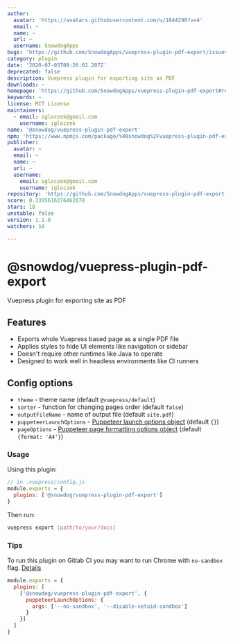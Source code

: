 ```yaml
---
author:
  avatar: 'https://avatars.githubusercontent.com/u/1844298?v=4'
  email: ~
  name: ~
  url: ~
  username: SnowdogApps
bugs: 'https://github.com/SnowdogApps/vuepress-plugin-pdf-export/issues'
category: plugin
date: '2020-07-03T09:26:02.207Z'
deprecated: false
description: Vuepress plugin for exporting site as PDF
downloads: ~
homepage: 'https://github.com/SnowdogApps/vuepress-plugin-pdf-export#readme'
keywords: ~
license: MIT License
maintainers:
  - email: igloczek@gmail.com
    username: igloczek
name: '@snowdog/vuepress-plugin-pdf-export'
npm: 'https://www.npmjs.com/package/%40snowdog%2Fvuepress-plugin-pdf-export'
publisher:
  avatar: ~
  email: ~
  name: ~
  url: ~
  username:
    email: igloczek@gmail.com
    username: igloczek
repository: 'https://github.com/SnowdogApps/vuepress-plugin-pdf-export'
score: 0.3395616376462078
stars: 18
unstable: false
version: 1.1.0
watchers: 18

---
```


# @snowdog/vuepress-plugin-pdf-export
Vuepress plugin for exporting site as PDF

## Features
- Exports whole Vuepress based page as a single PDF file
- Applies styles to hide UI elements like navigation or sidebar
- Doesn't require other runtimes like Java to operate
- Designed to work well in headless environments like CI runners

## Config options
- `theme` - theme name (default `@vuepress/default`)
- `sorter` - function for changing pages order (default `false`)
- `outputFileName` - name of output file (default `site.pdf`)
- `puppeteerLaunchOptions` - [Puppeteer launch options object](https://github.com/puppeteer/puppeteer/blob/v2.1.1/docs/api.md#puppeteerlaunchoptions) (default `{}`)
- `pageOptions` - [Puppeteer page formatting options object](https://github.com/puppeteer/puppeteer/blob/v2.1.1/docs/api.md#pagepdfoptions) (default `{format: 'A4'}`)

### Usage

Using this plugin:

``` js
// in .vuepress/config.js
module.exports = {
  plugins: ['@snowdog/vuepress-plugin-pdf-export']
}
```

Then run:

``` bash
vuepress export [path/to/your/docs]
```

### Tips
To run this plugin on Gitlab CI you may want to run Chrome with `no-sandbox` flag. [Details](https://github.com/puppeteer/puppeteer/blob/master/docs/troubleshooting.md#setting-up-chrome-linux-sandbox)

```js
module.exports = {
  plugins: [
    ['@snowdog/vuepress-plugin-pdf-export', {
      puppeteerLaunchOptions: {
        args: ['--no-sandbox', '--disable-setuid-sandbox']
      }
    }]
  ]
}
```

